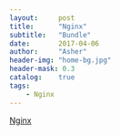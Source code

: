 ```yaml
---
layout:     post
title:      "Nginx"
subtitle:   "Bundle"
date:       2017-04-06
author:     "Asher"
header-img: "home-bg.jpg"
header-mask: 0.3
catalog:    true
tags:
    - Nginx
---
```


[Nginx](http://www.barretlee.com/blog/2016/11/19/nginx-configuration-start/)
